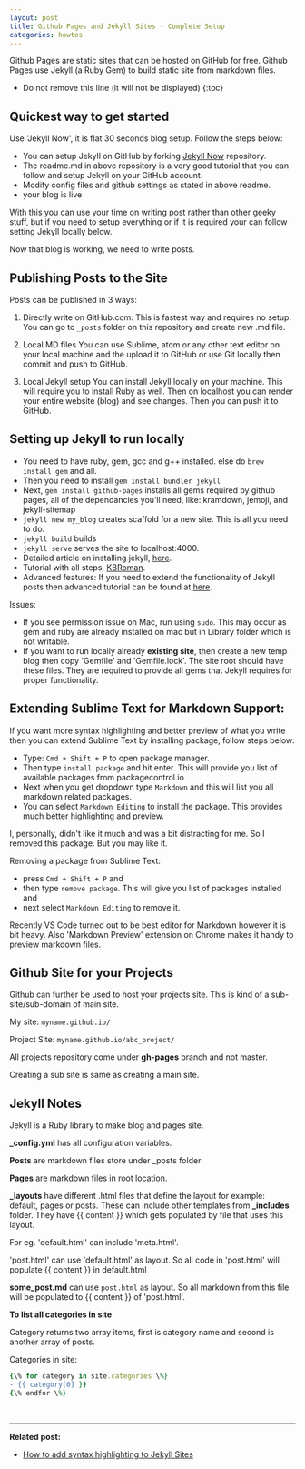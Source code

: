 ```yaml
---
layout: post
title: Github Pages and Jekyll Sites - Complete Setup
categories: howtos
---
```


Github Pages are static sites that can be hosted on GitHub for free. Github Pages use Jekyll (a Ruby Gem) to build static site from markdown files.

* Do not remove this line (it will not be displayed)
{:toc}

## Quickest way to get started

Use 'Jekyll Now', it is flat 30 seconds blog setup. Follow the steps below:
- You can setup Jekyll on GitHub by forking [Jekyll Now](https://github.com/barryclark/jekyll-now) repository.
- The readme.md in above repository is a very good tutorial that you can follow and setup Jekyll on your GitHub account.
- Modify config files and github settings as stated in above readme.
- your blog is live

With this you can use your time on writing post rather than other geeky stuff, but if you need to setup everything or if it is required your can follow setting Jekyll locally below.

Now that blog is working, we need to write posts.

## Publishing Posts to the Site
Posts can be published in 3 ways:

1. Directly write on GitHub.com:
This is fastest way and requires no setup. You can go to `_posts` folder on this repository and create new .md file.

2. Local MD files
You can use Sublime, atom or any other text editor on your local machine and the upload it to GitHub or use Git locally then commit and push to GitHub.

3. Local Jekyll setup
You can install Jekyll locally on your machine. This will require you to install Ruby as well. Then on localhost you can render your entire website (blog) and see changes. Then you can push it to GitHub.

## Setting up Jekyll to run locally
- You need to have ruby, gem, gcc and g++ installed. else do `brew install gem` and all.
- Then you need to install `gem install bundler jekyll`
- Next, `gem install github-pages` installs all gems required by github pages, all of the dependancies you’ll need, like: kramdown, jemoji, and jekyll-sitemap
- `jekyll new my_blog` creates scaffold for a new site. This is all you need to do.
- `jekyll build` builds
- `jekyll serve` serves the site to localhost:4000.
- Detailed article on installing jekyll, [here](https://jekyllrb.com/docs/installation/).
- Tutorial with all steps, [KBRoman](https://kbroman.org/simple_site/pages/local_test.html).
- Advanced features: If you need to extend the functionality of Jekyll posts then advanced tutorial can be found at [here](https://www.smashingmagazine.com/2014/08/build-blog-jekyll-github-pages/).

Issues:
- If you see permission issue on Mac, run using `sudo`. This may occur as gem and ruby are already installed on mac but in Library folder which is not writable.
- If you want to run locally already **existing site**, then create a new temp blog then copy 'Gemfile' and 'Gemfile.lock'. The site root should have these files. They are required to provide all gems that Jekyll requires for proper functionality.

## Extending Sublime Text for Markdown Support:
If you want more syntax highlighting and better preview of what you write then you can extend Sublime Text by installing  package, follow steps below:
- Type: ``Cmd + Shift + P`` to open package manager.
- Then type ``install package`` and hit enter. This will provide you list of available packages from packagecontrol.io
- Next when you get dropdown type ``Markdown`` and this will list you all markdown related packages.
- You can select ``Markdown Editing`` to install the package. This provides much better highlighting and preview.

I, personally, didn't like it much and was a bit distracting for me. So I removed this package. But you may like it. 

Removing a package from Sublime Text:
- press ``Cmd + Shift + P`` and 
- then type ``remove package``. This will give you list of packages installed and 
- next select ``Markdown Editing`` to remove it.

Recently VS Code turned out to be best editor for Markdown however it is bit heavy. Also 'Markdown Preview' extension on Chrome makes it handy to preview markdown files.

## Github Site for your Projects
Github can further be used to host your projects site. This is kind of a sub-site/sub-domain of main site.

My site:
`myname.github.io/`

Project Site:
`myname.github.io/abc_project/`

All projects repository come under **gh-pages** branch and not master.

Creating a sub site is same as creating a main site.

## Jekyll Notes

Jekyll is a Ruby library to make blog and pages site.

**_config.yml** has all configuration variables.

**Posts** are markdown files store under \_posts folder

**Pages** are markdown files in root location.

**_layouts** have different .html files that define the layout for example: default, pages or posts. These can include other templates from **_includes** folder. They have \{\{ content \}\} which gets populated by file that uses this layout. 

For eg. 'default.html' can include 'meta.html'.

'post.html' can use 'default.html' as layout. So all code in 'post.html' will populate \{\{ content \}\} in default.html

**some_post.md** can use `post.html` as layout. So all markdown from this file will be populated to \{\{ content \}\} of 'post.html'.

**To list all categories in site**

Category returns two array items, first is category name and second is another array of posts.

Categories in site:
```ruby
{\% for category in site.categories \%}
- {{ category[0] }}
{\% endfor \%}
```

<br/>

---

**Related post:**
- [How to add syntax highlighting to Jekyll Sites](../syntax-highlight-jekyll)
